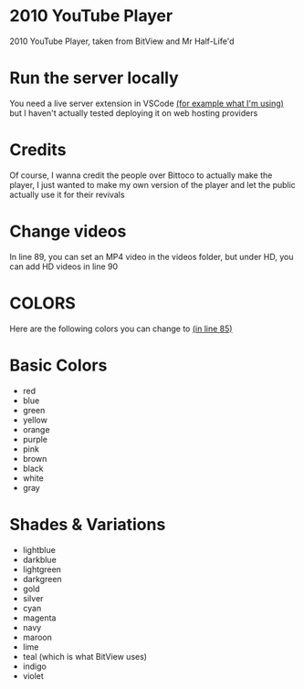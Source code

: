 # 2010 YouTube Player
2010 YouTube Player, taken from BitView and Mr Half-Life'd

# Run the server locally
You need a live server extension in VSCode [(for example what I'm using)](https://open-vsx.org/vscode/item?itemName=ritwickdey.LiveServer) but I haven't actually tested deploying it on web hosting providers

# Credits
Of course, I wanna credit the people over Bittoco to actually make the player, I just wanted to make my own version of the player and let the public actually use it for their revivals

# Change videos
In line 89, you can set an MP4 video in the videos folder, but under HD, you can add HD videos in line 90

# COLORS
Here are the following colors you can change to [(in line 85)](https://github.com/MrHalfLife280/2010-YouTube-Player/blob/main/index.html#L85)
# Basic Colors

* red
* blue
* green
* yellow
* orange
* purple
* pink
* brown
* black
* white
* gray
  
# Shades & Variations

* lightblue
* darkblue
* lightgreen
* darkgreen
* gold
* silver
* cyan
* magenta
* navy
* maroon
* lime
* teal (which is what BitView uses)
* indigo
* violet
